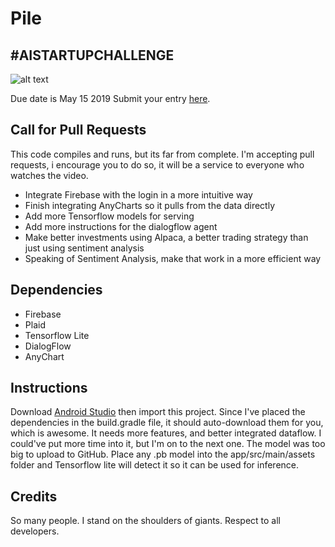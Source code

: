 # Pile

## #AISTARTUPCHALLENGE

![alt text](https://camo.githubusercontent.com/014e8fd4face8a37ecb279dcc2bee5675579b8b1/68747470733a2f2f692e696d6775722e636f6d2f5053314a3673512e706e67 "Logo Title Text 1")

Due date is May 15 2019 
Submit your entry [here](https://forms.gle/9b2rwMDZYcF6XGSN8). 


## Call for Pull Requests

This code compiles and runs, but its far from complete. I'm accepting pull requests, i encourage you to do so, it will be a service to everyone who watches the video. 

- Integrate Firebase with the login in a more intuitive way
- Finish integrating AnyCharts so it pulls from the data directly
- Add more Tensorflow models for serving
- Add more instructions for the dialogflow agent
- Make better investments using Alpaca, a better trading strategy than just using sentiment analysis
- Speaking of Sentiment Analysis, make that work in a more efficient way

## Dependencies

- Firebase
- Plaid
- Tensorflow Lite
- DialogFlow
- AnyChart

## Instructions

Download [Android Studio](https://developer.android.com/studio) then import this project. Since I've placed the dependencies in the build.gradle file, it should auto-download them for you, which is awesome. It needs more features, and better integrated dataflow. I could've put more time into it, but I'm on to the next one. The model was too big to upload to GitHub. Place any .pb model into the app/src/main/assets folder and Tensorflow lite will detect it so it can be used for inference.

## Credits 

So many people. I stand on the shoulders of giants. Respect to all developers. 
